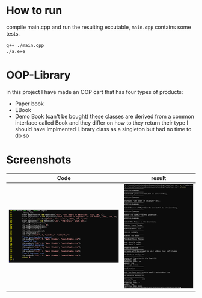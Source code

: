# How to run
compile main.cpp and run the resulting excutable, ```main.cpp``` contains some tests.
```
g++ ./main.cpp
./a.exe
```
# OOP-Library
in this project I have made an OOP cart that has four types of products:
  - Paper book
  - EBook
  - Demo Book (can't be bought)
these classes are derived from a common interface called Book and they differ on how to they return their type 
I should have implmented Library class as a singleton but had no time to do so
# Screenshots
| Code | result |
| -------- | -------- | 
| ![code](./code.png) | ![result](./result.png) | 
